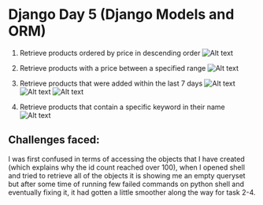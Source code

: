 # Django Day 5 (Django Models and ORM)


1. Retrieve products ordered by price in descending order
![Alt text](image.png)

2. Retrieve products with a price between a specified range
![Alt text](image-1.png)

3. Retrieve products that were added within the last 7 days
![Alt text](image-2.png)
![Alt text](image-3.png)
![Alt text](image-4.png)

4. Retrieve products that contain a specific keyword in their name
![Alt text](image-5.png)


## Challenges faced:
 I was first confused in terms of accessing the objects that I have created (which explains why the id count reached over 100), when I opened shell and tried to retrieve all of the objects it is showing me an empty queryset but after some time of running few failed commands on python shell and eventually fixing it, it had gotten a little smoother along the way for task 2-4.